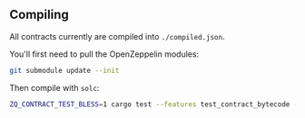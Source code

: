 ## Compiling

All contracts currently are compiled into `./compiled.json`.

You'll first need to pull the OpenZeppelin modules:

```sh
git submodule update --init
```

Then compile with `solc`:

```sh
ZQ_CONTRACT_TEST_BLESS=1 cargo test --features test_contract_bytecode -- contracts::tests::compile_all
```